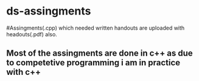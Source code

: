# ds-assingments

#Assingments(.cpp) which needed written handouts are uploaded with headouts(.pdf) also.

##  Most of the assingments are done in c++ as due to competetive programming i am in practice with c++ ##
